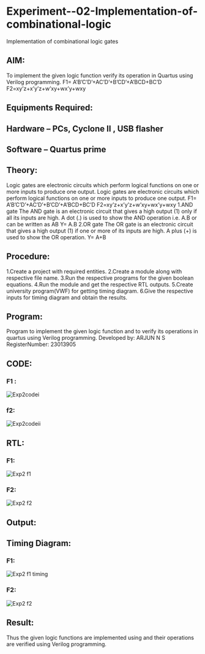 # Experiment--02-Implementation-of-combinational-logic
Implementation of combinational logic gates
 
## AIM:
To implement the given logic function verify its operation in Quartus using Verilog programming.
 F1= A’B’C’D’+AC’D’+B’CD’+A’BCD+BC’D
F2=xy’z+x’y’z+w’xy+wx’y+wxy
 
 
 
## Equipments Required:
## Hardware – PCs, Cyclone II , USB flasher
## Software – Quartus prime


## Theory:
Logic gates are electronic circuits which perform logical functions on one or more inputs to
produce one output.
Logic gates are electronic circuits which perform logical functions on one or more inputs to
produce one output. F1= A’B’C’D’+AC’D’+B’CD’+A’BCD+BC’D F2=xy’z+x’y’z+w’xy+wx’y+wxy
1.AND gate The AND gate is an electronic circuit that gives a high output (1) only if all its inputs are
high. A dot (.) is used to show the AND operation i.e. A.B or can be written as AB Y= A.B
2.OR gate The OR gate is an electronic circuit that gives a high output (1) if one or more of its
inputs are high. A plus (+) is used to show the OR operation. Y= A+B 
## Procedure:
1.Create a project with required entities.
2.Create a module along with respective file name.
3.Run the respective programs for the given boolean equations.
4.Run the module and get the respective RTL outputs.
5.Create university program(VWF) for getting timing diagram.
6.Give the respective inputs for timing diagram and obtain the results.
## Program:
Program to implement the given logic function and to verify its operations in quartus using Verilog programming.
Developed by: ARJUN N S
RegisterNumber: 23013905
## CODE:

### F1 :
![Exp2codei](https://github.com/NSArjun/Experiment--02-Implementation-of-combinational-logic-/assets/148233801/646f4be4-7b77-45c4-ac37-797a8423c390)

### f2:
![Exp2codeii](https://github.com/NSArjun/Experiment--02-Implementation-of-combinational-logic-/assets/148233801/f33ce2d8-60d9-491c-986b-2d11f511140d)

## RTL:
### F1:
![Exp2 f1](https://github.com/NSArjun/Experiment--02-Implementation-of-combinational-logic-/assets/148233801/ed06d92d-020e-40f8-8af5-26361c509c98)

### F2:
![Exp2 f2](https://github.com/NSArjun/Experiment--02-Implementation-of-combinational-logic-/assets/148233801/4bc270e1-3922-46de-bb70-09639e791a66)


## Output:

## Timing Diagram:
### F1:
![Exp2 f1 timing](https://github.com/NSArjun/Experiment--02-Implementation-of-combinational-logic-/assets/148233801/f04c90c6-5f69-405b-b51d-17162b03f9e4)

### F2:
![Exp2 f2](https://github.com/NSArjun/Experiment--02-Implementation-of-combinational-logic-/assets/148233801/e4f1033e-b2d1-4c7c-9a99-4a7adb946d95)

## Result:
Thus the given logic functions are implemented using  and their operations are verified using Verilog programming.
